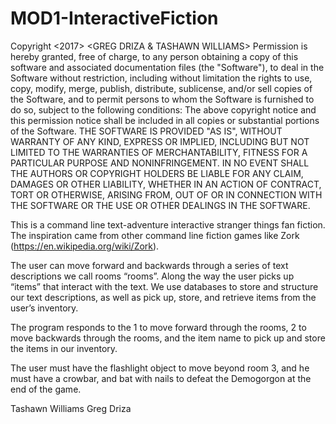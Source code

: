 # MOD1-InteractiveFiction
Copyright <2017> <GREG DRIZA & TASHAWN WILLIAMS>
Permission is hereby granted, free of charge, to any person obtaining a copy of this software and associated documentation files (the "Software"), to deal in the Software without restriction, including without limitation the rights to use, copy, modify, merge, publish, distribute, sublicense, and/or sell copies of the Software, and to permit persons to whom the Software is furnished to do so, subject to the following conditions:
The above copyright notice and this permission notice shall be included in all copies or substantial portions of the Software.
THE SOFTWARE IS PROVIDED "AS IS", WITHOUT WARRANTY OF ANY KIND, EXPRESS OR IMPLIED, INCLUDING BUT NOT LIMITED TO THE WARRANTIES OF MERCHANTABILITY, FITNESS FOR A PARTICULAR PURPOSE AND NONINFRINGEMENT. IN NO EVENT SHALL THE AUTHORS OR COPYRIGHT HOLDERS BE LIABLE FOR ANY CLAIM, DAMAGES OR OTHER LIABILITY, WHETHER IN AN ACTION OF CONTRACT, TORT OR OTHERWISE, ARISING FROM, OUT OF OR IN CONNECTION WITH THE SOFTWARE OR THE USE OR OTHER DEALINGS IN THE SOFTWARE.

This is a command line text-adventure interactive stranger things fan fiction. The inspiration came from other command line fiction games like Zork (https://en.wikipedia.org/wiki/Zork). 

The user can move forward and backwards through a series of text descriptions we call rooms “rooms”. Along the way the user picks up “items” that interact with the text. We use databases to store and structure our text descriptions, as well as pick up, store, and retrieve items from the user’s inventory. 

The program responds to the 1 to move forward through the rooms, 2 to move backwards through the rooms, and the item name to pick up and store the items in our inventory. 

The user must have the flashlight object to move beyond room 3, and he must have a crowbar, and bat with nails to defeat the Demogorgon at the end of the game. 

Tashawn Williams 
Greg Driza
